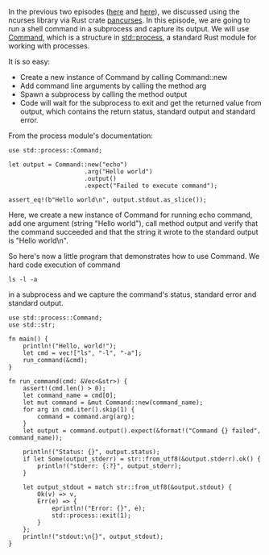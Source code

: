 In the previous two episodes
([here](https://ajanicij.hashnode.dev/programming-curses-in-rust) and 
[here](https://ajanicij.hashnode.dev/programming-curses-in-rust-part-2)),
we discussed using the ncurses library via Rust crate
[pancurses](https://docs.rs/pancurses/latest/pancurses/).
In this episode, we are going to run a shell command in a subprocess and
capture its output. We will use
[Command](https://doc.rust-lang.org/std/process/struct.Command.html),
which is a structure in
[std::process](https://doc.rust-lang.org/std/process/index.html),
a standard Rust module for working with processes.

It is so easy:

- Create a new instance of Command by calling Command::new
- Add command line arguments by calling the method arg
- Spawn a subprocess by calling the method output
- Code will wait for the subprocess to exit and get the returned value from
  output, which contains the return status, standard output and standard error.

From the process module's documentation:

```
use std::process::Command;

let output = Command::new("echo")
                     .arg("Hello world")
                     .output()
                     .expect("Failed to execute command");

assert_eq!(b"Hello world\n", output.stdout.as_slice());
```

Here, we create a new instance of Command for running echo command, add
one argument (string "Hello world"), call method output and verify that
the command succeeded and that the string it wrote to the standard
output is "Hello world\n".

So here's now a little program that demonstrates how to use Command.
We hard code execution of command

    ls -l -a

in a subprocess and we capture the command's status, standard error and
standard output.

```
use std::process::Command;
use std::str;

fn main() {
    println!("Hello, world!");
    let cmd = vec!["ls", "-l", "-a"];
    run_command(&cmd);
}

fn run_command(cmd: &Vec<&str>) {
    assert!(cmd.len() > 0);
    let command_name = cmd[0];
    let mut command = &mut Command::new(command_name);
    for arg in cmd.iter().skip(1) {
        command = command.arg(arg);
    }
    let output = command.output().expect(&format!("Command {} failed", command_name));

    println!("Status: {}", output.status);
    if let Some(output_stderr) = str::from_utf8(&output.stderr).ok() {
        println!("stderr: {:?}", output_stderr);
    }
    
    let output_stdout = match str::from_utf8(&output.stdout) {
        Ok(v) => v,
        Err(e) => {
            eprintln!("Error: {}", e);
            std::process::exit(1);
        }
    };
    println!("stdout:\n{}", output_stdout);
}
```

